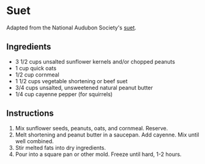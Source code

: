 # Suet

Adapted from the National Audubon Society's [suet](https://www.audubon.org/news/make-your-own-suet).

## Ingredients

- 3 1/2 cups unsalted sunflower kernels and/or chopped peanuts
- 1 cup quick oats
- 1/2 cup cornmeal
- 1 1/2 cups vegetable shortening or beef suet
- 3/4 cups unsalted, unsweetened natural peanut butter
- 1/4 cup cayenne pepper (for squirrels)

## Instructions

1. Mix sunflower seeds, peanuts, oats, and cornmeal. Reserve.
2. Melt shortening and peanut butter in a saucepan. Add cayenne. Mix until well combined.
3. Stir melted fats into dry ingredients.
4. Pour into a square pan or other mold. Freeze until hard, 1-2 hours.

